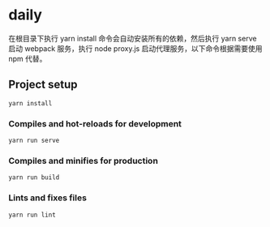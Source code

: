 # daily

在根目录下执行 yarn install 命令会自动安装所有的依赖，然后执行 yarn serve 启动 webpack 服务，执行 node proxy.js 启动代理服务，以下命令根据需要使用 npm 代替。

## Project setup

```
yarn install
```

### Compiles and hot-reloads for development

```
yarn run serve
```

### Compiles and minifies for production

```
yarn run build
```

### Lints and fixes files

```
yarn run lint
```
